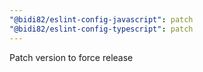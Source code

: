 ```yaml
---
"@bidi82/eslint-config-javascript": patch
"@bidi82/eslint-config-typescript": patch
---
```


Patch version to force release
